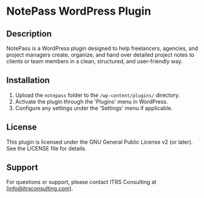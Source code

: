# NotePass WordPress Plugin

## Description

NotePass is a WordPress plugin designed to help freelancers, agencies, and project managers create, organize, and hand over detailed project notes to clients or team members in a clean, structured, and user-friendly way.

## Installation

1. Upload the `notepass` folder to the `/wp-content/plugins/` directory.  
2. Activate the plugin through the 'Plugins' menu in WordPress.  
3. Configure any settings under the 'Settings' menu if applicable.

## License

This plugin is licensed under the GNU General Public License v2 (or later). See the LICENSE file for details.

## Support

For questions or support, please contact ITRS Consulting at [info@itrsconsulting.com].
